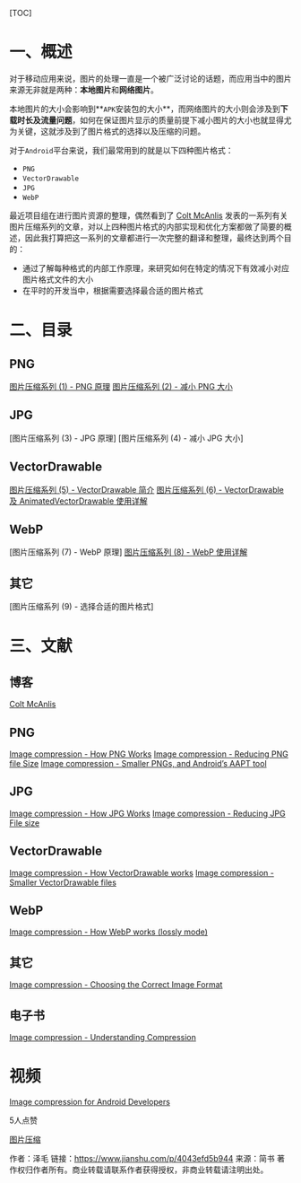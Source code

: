 [TOC]

# 一、概述

对于移动应用来说，图片的处理一直是一个被广泛讨论的话题，而应用当中的图片来源无非就是两种：**本地图片**和**网络图片**。

本地图片的大小会影响到**`APK`安装包的大小**，而网络图片的大小则会涉及到**下载时长及流量问题**，如何在保证图片显示的质量前提下减小图片的大小也就显得尤为关键，这就涉及到了图片格式的选择以及压缩的问题。

对于`Android`平台来说，我们最常用到的就是以下四种图片格式：

- `PNG`
- `VectorDrawable`
- `JPG`
- `WebP`

最近项目组在进行图片资源的整理，偶然看到了 [Colt McAnlis](https://link.jianshu.com/?t=https://medium.com/@duhroach) 发表的一系列有关图片压缩系列的文章，对以上四种图片格式的内部实现和优化方案都做了简要的概述，因此我打算把这一系列的文章都进行一次完整的翻译和整理，最终达到两个目的：

- 通过了解每种格式的内部工作原理，来研究如何在特定的情况下有效减小对应图片格式文件的大小
- 在平时的开发当中，根据需要选择最合适的图片格式

# 二、目录

## PNG

[图片压缩系列 (1) - PNG 原理](https://www.jianshu.com/p/5ad19825a3d0)
[图片压缩系列 (2) - 减小 PNG 大小](https://www.jianshu.com/p/324744087e24)

## JPG

[图片压缩系列 (3) - JPG 原理]
[图片压缩系列 (4) - 减小 JPG 大小]

## VectorDrawable

[图片压缩系列 (5) - VectorDrawable 简介](https://www.jianshu.com/p/3297caac89f8)
[图片压缩系列 (6) - VectorDrawable 及 AnimatedVectorDrawable 使用详解](https://www.jianshu.com/p/31d4cd2fba41)

## WebP

[图片压缩系列 (7) - WebP 原理]
[图片压缩系列 (8) - WebP 使用详解](https://www.jianshu.com/p/f34690549043)

## 其它

[图片压缩系列 (9) - 选择合适的图片格式]

# 三、文献

## 博客

[Colt McAnlis](https://link.jianshu.com/?t=https://medium.com/@duhroach)

## PNG

[Image compression - How PNG Works](https://link.jianshu.com/?t=https://medium.com/@duhroach/how-png-works-f1174e3cc7b7)
[Image compression - Reducing PNG file Size](https://link.jianshu.com/?t=https://medium.com/@duhroach/reducing-png-file-size-8473480d0476)
[Image compression - Smaller PNGs, and Android’s AAPT tool](https://link.jianshu.com/?t=https://medium.com/@duhroach/smaller-pngs-and-android-s-aapt-tool-4ce38a24019d)

## JPG

[Image compression - How JPG Works](https://link.jianshu.com/?t=https://medium.freecodecamp.com/how-jpg-works-a4dbd2316f35)
[Image compression - Reducing JPG File size](https://link.jianshu.com/?t=https://medium.com/@duhroach/reducing-jpg-file-size-e5b27df3257c)

## VectorDrawable

[Image compression - How VectorDrawable works](https://link.jianshu.com/?t=https://medium.com/@duhroach/how-vectordrawable-works-fed96e110e35)
[Image compression - Smaller VectorDrawable files](https://link.jianshu.com/?t=https://medium.com/@duhroach/smaller-vectordrawable-files-dd70e2874773)

## WebP

[Image compression - How WebP works (lossly mode)](https://link.jianshu.com/?t=https://medium.com/@duhroach/how-webp-works-lossly-mode-33bd2b1d0670)

## 其它

[Image compression - Choosing the Correct Image Format](https://link.jianshu.com/?t=https://library.oreilly.com/book/0636920052036/understanding-compression/86.xhtml?ref=toc#idm139672411586576)

## 电子书

[Image compression - Understanding Compression](https://link.jianshu.com/?t=https://library.oreilly.com/book/0636920052036/understanding-compression/toc)

# 视频

[Image compression for Android Developers]()



5人点赞



[图片压缩]()





作者：泽毛
链接：https://www.jianshu.com/p/4043efd5b944
来源：简书
著作权归作者所有。商业转载请联系作者获得授权，非商业转载请注明出处。
